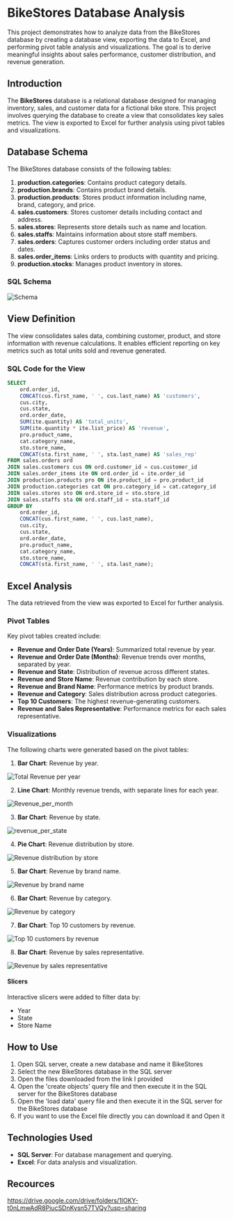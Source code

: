 # BikeStores Database Analysis

This project demonstrates how to analyze data from the BikeStores database by creating a database view, exporting the data to Excel, and performing pivot table analysis and visualizations. The goal is to derive meaningful insights about sales performance, customer distribution, and revenue generation.

## Introduction

The **BikeStores** database is a relational database designed for managing inventory, sales, and customer data for a fictional bike store. This project involves querying the database to create a view that consolidates key sales metrics. The view is exported to Excel for further analysis using pivot tables and visualizations.

## Database Schema

The BikeStores database consists of the following tables:

1. **production.categories**: Contains product category details.
2. **production.brands**: Contains product brand details.
3. **production.products**: Stores product information including name, brand, category, and price.
4. **sales.customers**: Stores customer details including contact and address.
5. **sales.stores**: Represents store details such as name and location.
6. **sales.staffs**: Maintains information about store staff members.
7. **sales.orders**: Captures customer orders including order status and dates.
8. **sales.order_items**: Links orders to products with quantity and pricing.
9. **production.stocks**: Manages product inventory in stores.

### SQL Schema

![Schema](images/Schema.PNG "Schema")


## View Definition

The view consolidates sales data, combining customer, product, and store information with revenue calculations. It enables efficient reporting on key metrics such as total units sold and revenue generated.

### SQL Code for the View

```sql
SELECT
    ord.order_id,
    CONCAT(cus.first_name, ' ', cus.last_name) AS 'customers',
    cus.city,
    cus.state,
    ord.order_date,
    SUM(ite.quantity) AS 'total_units',
    SUM(ite.quantity * ite.list_price) AS 'revenue',
    pro.product_name,
    cat.category_name,
    sto.store_name,
    CONCAT(sta.first_name, ' ', sta.last_name) AS 'sales_rep'
FROM sales.orders ord
JOIN sales.customers cus ON ord.customer_id = cus.customer_id
JOIN sales.order_items ite ON ord.order_id = ite.order_id
JOIN production.products pro ON ite.product_id = pro.product_id
JOIN production.categories cat ON pro.category_id = cat.category_id
JOIN sales.stores sto ON ord.store_id = sto.store_id
JOIN sales.staffs sta ON ord.staff_id = sta.staff_id
GROUP BY 
    ord.order_id,
    CONCAT(cus.first_name, ' ', cus.last_name),
    cus.city,
    cus.state,
    ord.order_date,
    pro.product_name,
    cat.category_name,
    sto.store_name,
    CONCAT(sta.first_name, ' ', sta.last_name);
```

## Excel Analysis

The data retrieved from the view was exported to Excel for further analysis.

### Pivot Tables

Key pivot tables created include:

- **Revenue and Order Date (Years)**: Summarized total revenue by year.
- **Revenue and Order Date (Months)**: Revenue trends over months, separated by year.
- **Revenue and State**: Distribution of revenue across different states.
- **Revenue and Store Name**: Revenue contribution by each store.
- **Revenue and Brand Name**: Performance metrics by product brands.
- **Revenue and Category**: Sales distribution across product categories.
- **Top 10 Customers**: The highest revenue-generating customers.
- **Revenue and Sales Representative**: Performance metrics for each sales representative.

### Visualizations

The following charts were generated based on the pivot tables:

1. **Bar Chart**: Revenue by year.

![Total Revenue per year](images/Total_Revenue_per_year.PNG "Total Revenue per year")

2. **Line Chart**: Monthly revenue trends, with separate lines for each year.

![Revenue_per_month](images/Revenue_per_month.PNG "Revenue_per_month")

3. **Bar Chart**: Revenue by state.

![revenue_per_state](images/revenue_per_state.PNG "revenue_per_state")

4. **Pie Chart**: Revenue distribution by store.

![Revenue distribution by store](images/revenue_per_store.PNG "Revenue distribution by store")

5. **Bar Chart**: Revenue by brand name.

![Revenue by brand name](images/revenue_per_brand.PNG "Revenue by brand name")

6. **Bar Chart**: Revenue by category.

![Revenue by category](images/revenue_per_category.PNG "Revenue by category")

7. **Bar Chart**: Top 10 customers by revenue.

![Top 10 customers by revenue](images/top_10_customers.PNG "Top 10 customers by revenue")

8. **Bar Chart**: Revenue by sales representative.

![Revenue by sales representative](images/revenue_per_sales_rep.PNG "Revenue by sales representative")

#### Slicers

Interactive slicers were added to filter data by:

- Year
- State
- Store Name

## How to Use

1. Open SQL server, create a new database and name it BikeStores
2. Select the new BikeStores database in the SQL server
3. Open the files downloaded from the link I provided 
4. Open the 'create objects' query file and then execute it in the SQL server for the BikeStores database
5. Open the 'load data' query file and then execute it in the SQL server for the BikeStores database
6. If you want to use the Excel file directly you can download it and Open it

## Technologies Used

- **SQL Server**: For database management and querying.
- **Excel**: For data analysis and visualization.

## Recources
https://drive.google.com/drive/folders/1lOKY-t0nLmwAdR8PiucSDnKysn57TVQy?usp=sharing

